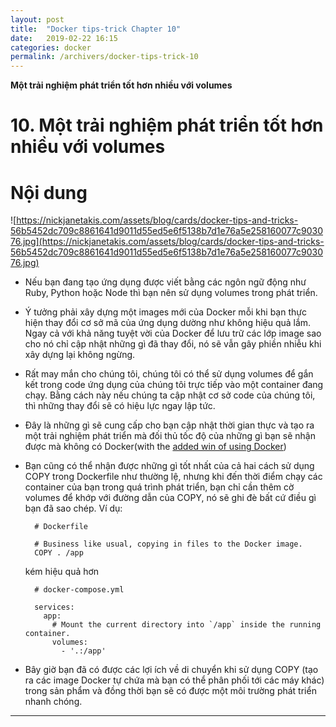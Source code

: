 ```yaml
---
layout: post
title:  "Docker tips-trick Chapter 10"
date:   2019-02-22 16:15
categories: docker
permalink: /archivers/docker-tips-trick-10
---
```


**Một trải nghiệm phát triển tốt hơn nhiều với volumes**

# 10. Một trải nghiệm phát triển tốt hơn nhiều với volumes

# <a name="content">Nội dung</a>

![https://nickjanetakis.com/assets/blog/cards/docker-tips-and-tricks-56b5452dc709c8861641d9011d55ed5e6f5138b7d1e76a5e258160077c903076.jpg](https://nickjanetakis.com/assets/blog/cards/docker-tips-and-tricks-56b5452dc709c8861641d9011d55ed5e6f5138b7d1e76a5e258160077c903076.jpg)

- Nếu bạn đang tạo ứng dụng được viết bằng các ngôn ngữ động như Ruby, Python hoặc Node thì bạn nên sử dụng volumes trong phát triển.

- Ý tưởng phải xây dựng một images mới của Docker mỗi khi bạn thực hiện thay đổi cơ sở mã của ứng dụng dường như không hiệu quả lắm. Ngay cả với khả năng tuyệt vời của Docker để lưu trữ các lớp image sao cho nó chỉ cập nhật những gì đã thay đổi, nó sẽ vẫn gây phiền nhiễu khi xây dựng lại không ngừng.

- Rất may mắn cho chúng tôi, chúng tôi có thể sử dụng volumes để gắn kết trong code ứng dụng của chúng tôi trực tiếp vào một container đang chạy. Bằng cách này nếu chúng ta cập nhật cơ sở code của chúng tôi, thì những thay đổi sẽ có hiệu lực ngay lập tức.

- Đây là những gì sẽ cung cấp cho bạn cập nhật thời gian thực và tạo ra một trải nghiệm phát triển mà đối thủ tốc độ của những gì bạn sẽ nhận được mà không có Docker(with the [added win of using Docker](https://nickjanetakis.com/blog/docker-empowers-you-by-letting-you-use-the-best-tools-for-the-job))

- Bạn cũng có thể nhận được những gì tốt nhất của cả hai cách sử dụng COPY trong Dockerfile như thường lệ, nhưng khi đến thời điểm chạy các container của bạn trong quá trình phát triển, bạn chỉ cần thêm cờ volumes để khớp với đường dẫn của COPY, nó sẽ ghi đè bất cứ điều gì bạn đã sao chép.
    Ví dụ:

        # Dockerfile

        # Business like usual, copying in files to the Docker image.
        COPY . /app

    kém hiệu quả hơn

        # docker-compose.yml

        services:
          app:
            # Mount the current directory into `/app` inside the running container.
            volumes:
              - '.:/app'

- Bây giờ bạn đã có được các lợi ích về di chuyển khi sử dụng COPY (tạo ra các image Docker tự chứa mà bạn có thể phân phối tới các máy khác) trong sản phẩm và đồng thời bạn sẽ có được một môi trường phát triển nhanh chóng.
____
